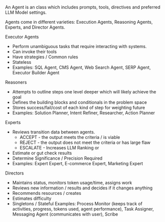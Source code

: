 An Agent is an class which includes prompts, tools, directives and preferred LLM Model settings.

Agents come in different varieties: Execution Agents, Reasoning Agents, Experts, and  Director Agents.

Executor Agents
- Perform unambiguous tasks that require interacting with systems.
- Can invoke their tools
- Have strategies / Common rules
- Stateless
- Examples: SQL Agent, CMS Agent, Web Search Agent, SERP Agent, Executor Builder Agent

Reasoners
- Attempts to outline steps one level deeper  which will likely achieve the goal
- Defines the building blocks and conditionals in the problem space
- Stores success/fail/cost of each kind of step for weighting future
- Examples: Solution Planner, Intent Refiner, Researcher, Action Planner

Experts
- Reviews transition data between agents.
    - ACCEPT - the output meets the criteria / is viable
    - REJECT - the output does not meet the criteria or has large flaw
    - ESCALATE  - Increases LLM Ranking or
- Estimate or gut check results
- Determine Significance / Precision Required
- Examples: Expert Expert, E-commerce Expert, Marketing Expert

Directors
- Maintains status, monitors token usage/time, assigns work
- Reviews new information / results and decides if it changes anything
- Recommends resources / creates
- Estimates difficulty
- Singletons / Stateful
  Examples: Process Monitor (keeps track of activities, progress, tokens used, agent performance), Task Assigner, Messaging Agent (communicates with user), Scribe

